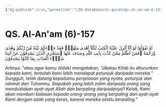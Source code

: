 ```yaml
---
{"dg-publish":true,"permalink":"/30-database/al-quran/qs-al-an-am-6-157/"}
---
```



# QS. Al-An'am (6)-157
اَوْ تَقُوْلُوْا لَوْ اَنَّآ اُنْزِلَ عَلَيْنَا الْكِتٰبُ لَكُنَّآ اَهْدٰى مِنْهُمْۚ فَقَدْ جَاۤءَكُمْ بَيِّنَةٌ مِّنْ رَّبِّكُمْ وَهُدًى وَّرَحْمَةٌ ۚفَمَنْ اَظْلَمُ مِمَّنْ كَذَّبَ بِاٰيٰتِ اللّٰهِ وَصَدَفَ عَنْهَا ۗسَنَجْزِى الَّذِيْنَ يَصْدِفُوْنَ عَنْ اٰيٰتِنَا سُوْۤءَ الْعَذَابِ بِمَا كَانُوْا يَصْدِفُوْنَ 

Artinya: *"atau agar kamu (tidak) mengatakan, “Jikalau Kitab itu diturunkan kepada kami, tentulah kami lebih mendapat petunjuk daripada mereka.” Sungguh, telah datang kepadamu penjelasan yang nyata, petunjuk dan rahmat dari Tuhanmu. Siapakah yang lebih zalim daripada orang yang mendustakan ayat-ayat Allah dan berpaling daripadanya? Kelak, Kami akan memberi balasan kepada orang-orang yang berpaling dari ayat-ayat Kami dengan azab yang keras, karena mereka selalu berpaling."*
